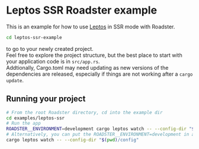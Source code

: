 # Leptos SSR Roadster example

This is an example for how to use [Leptos](https://github.com/leptos-rs/leptos) in SSR mode with Roadster.

```bash
cd leptos-ssr-example
```

to go to your newly created project.  
Feel free to explore the project structure, but the best place to start with your application code is in `src/app.rs`.  
Addtionally, Cargo.toml may need updating as new versions of the dependencies are released, especially if things are not
working after a `cargo update`.

## Running your project

```bash
# From the root Roadster directory, cd into the example dir
cd examples/leptos-ssr
# Run the app
ROADSTER__ENVIRONMENT=development cargo leptos watch -- --config-dir "$(pwd)/config"
# Alternatively, you can put the ROADSTER__ENVIRONMENT=development in a `.env` file and simply run
cargo leptos watch -- --config-dir "$(pwd)/config"
```

